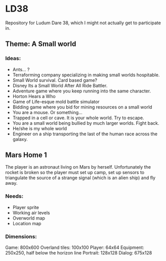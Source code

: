 # LD38
Repository for Ludum Dare 38, which I might not actually get to participate in.

## Theme: A Small world

### Ideas:
- Ants... ?
- Terraforming company specializing in making small worlds hospitable.
- Small World survival.  Card based game?
- Disney Its a Small World After All Ride Battler.
- Adventure game where you keep running into the same character.
- Horton Hears a Who
- Game of Life-esque mold battle simulator
- Bidding game where you bid for mining resources on a small world
- You are a mouse.  Or something...
- Trapped in a cell or cave.  It is your whole world.  Try to escape.
- You are a small world being bullied by much larger worlds.  Fight back.
- He/she is my whole world
- Engineer on a ship transporting the last of the human race across the galaxy.


## Mars Home 1

The player is an astronaut living on Mars by herself.  Unfortunately the rocket
is broken so the player must set up camp, set up sensors to triangulate the source
of a strange signal (which is an alien ship) and fly away.

### Needs:
- Player sprite
- Working air levels
- Overworld map
- Location map

### Dimensions:
Game: 800x600
Overland tiles: 100x100
Player: 64x64
Equipment: 250x250, half below the horizon line
Portrait: 128x128
Dialog: 675x128
